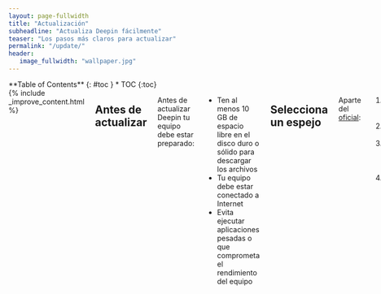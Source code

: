 ```yaml
---
layout: page-fullwidth
title: "Actualización"
subheadline: "Actualiza Deepin fácilmente"
teaser: "Los pasos más claros para actualizar"
permalink: "/update/"
header:
   image_fullwidth: "wallpaper.jpg"
---
```

<div class="row">
<div class="medium-4 medium-push-8 columns" markdown="1">
<div class="panel radius" markdown="1">
**Table of Contents**
{: #toc }
*  TOC
{:toc}
</div>
</div><!-- /.medium-4.columns -->

<div class="medium-8 medium-pull-4 columns" markdown="1">
{% include _improve_content.html %}

## Antes de actualizar

Antes de actualizar Deepin tu equipo debe estar preparado:

* Ten al menos 10 GB de espacio libre en el disco duro o sólido para descargar los archivos
* Tu equipo debe estar conectado a Internet
* Evita ejecutar aplicaciones pesadas o que comprometa el rendimiento del equipo

## Selecciona un espejo

Aparte del [oficial](https://www.deepin.org/en/mirrors/packages/):

1. Dígete al Centro de Control
2. Selecciona "Actualizar"
3. Escoge un espejo haciendo una prueba
4. Selecciona el espejo más rápido

Ejemplos:
* [Linux Kernel Mirror](http://mirrors.kernel.org/deepin/)
* [Silicon Valley](http://mirror1.sjc02.svwh.net/deepin/)

## Actualizar

La forma más elegante de actualizar, es accediendo el acceso "Actualizar" desde el Centro de Control.

### Pasos

1. Actualiza 
2. Espera unos minutos, dependiendo de la conexión a Internet
3. Haz clic en actualizar
4. Cuando se actualiza componentes del sistema, cierra las aplicaciones y procede
5. Se reiniciará y demorará unos minutos

### Casos especiales
Otra forma es accediendo a la `Terminal de Deepin`, útil para no reiniciar el equipo. En primer lugar, deberás actualizar la lista de paquetes con el comando `update` y escribe la contraseña root.

~~~
sudo apt update
~~~

Continúa ejecute este comando:

~~~
sudo apt upgrade && sudo apt updgrade
~~~

Tardará unos minutos, mientras ves los detalles en la ventana.

{% include alert success='Quieres mejorar, ¡colabora con nosotros!' %}
{% include _improve_content.html %}

## Anexo: Desde la terminal

Puedes usar la terminal utiliza el comando `sudo apt update && sudo apt upgrade`. Confirma al escribir la contraseña root.

</div><!-- /.medium-8.columns -->
</div><!-- /.row -->
